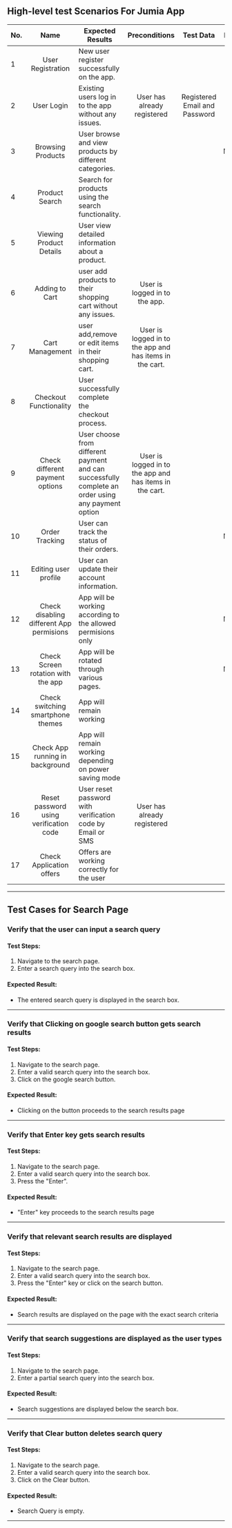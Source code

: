

## High-level test Scenarios For Jumia App 

|No.| Name |Expected Results|Preconditions|Test Data|Priority|
|--|:---:|--------------|:------:|:---:|:----:|
|1|User Registration | New user  register successfully on the app.|||High|
|2 | User Login |Existing users log in to the app without any issues.|User has already registered|Registered Email and Password|High|
|3|Browsing Products| User browse and view products by different categories.|||Medium|
|4|Product Search|  Search for products using the search functionality.|||High|
|5|Viewing Product Details| User view detailed information about a product.|||High|
|6|Adding to Cart |user add products to their shopping cart without any issues.|User is logged in to the app.||High|
|7|Cart Management|user add,remove or edit items in their shopping cart. |User is logged in to the app and has items in the cart.||High|
|8|Checkout Functionality |User  successfully complete the checkout process.|||High|
|9|Check different payment options|User choose from different payment and can successfully complete an order using any payment option|User is logged in to the app and has items in the cart.||High|
|10|Order Tracking| User can track the status of their orders.|||Medium|
|11|Editing user profile| User can update their account information. |||Low|
|12|Check disabling different App permisions| App will be working according to the allowed permisions only  |||Medium|
|13|Check Screen rotation with the app |App will be rotated through various pages.|||Medium|
|14|Check switching smartphone themes|App will remain working |||Low|
|15|Check App running in background | App will remain working depending on power saving mode |||Low|
|16|Reset password using verification code| User reset password with verification code by Email or SMS |User has already registered||High|
|17|Check Application offers|Offers are working correctly for the user  |||High|
---

## Test Cases for Search Page

### Verify that the user can input a search query


#### Test Steps:
1. Navigate to the search page.
2. Enter a search query into the search box.


#### Expected Result:
* The entered search query is displayed in the search box.


---

### Verify that Clicking on google search button gets search results

#### Test Steps:
1. Navigate to the search page.
2. Enter a valid search query into the search box.
3. Click on the google search button.


#### Expected Result:
* Clicking on the button proceeds to the search results page

---

### Verify that Enter key gets search results


#### Test Steps:
1. Navigate to the search page.
2. Enter a valid search query into the search box.
3. Press the "Enter".


#### Expected Result:
* "Enter" key proceeds to the search results page


---
### Verify that relevant search results are displayed

#### Test Steps:
1. Navigate to the search page.
2. Enter a valid search query into the search box.
3. Press the "Enter" key or click on the search button.


#### Expected Result:
* Search results are displayed on the page with the exact search criteria

---

### Verify that search suggestions are displayed as the user types

#### Test Steps:
1. Navigate to the search page.
2. Enter a partial search query into the search box.

#### Expected Result:
* Search suggestions are displayed below the search box.
---

### Verify that Clear button deletes search query

#### Test Steps:
1. Navigate to the search page.
2. Enter a valid search query into the search box.
3. Click on the Clear button.

#### Expected Result:
* Search Query is empty.

---
